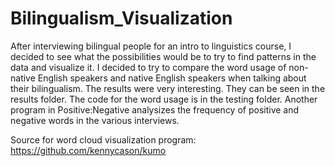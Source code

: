 # Bilingualism_Visualization

After interviewing bilingual people for an intro to linguistics course, I decided to see what the possibilities would be 
to try to find patterns in the data and visualize it. I decided to try to compare the word usage of non-native English speakers 
and native English speakers when talking about their bilingualism. The results were very interesting. They can be seen in the 
results folder. The code for the word usage is in the testing folder. Another program in Positive:Negative analysizes the frequency of positive and negative words in the various interviews.

Source for word cloud visualization program: https://github.com/kennycason/kumo
